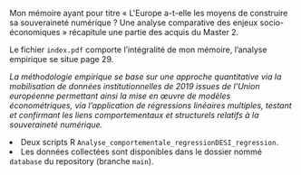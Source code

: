 Mon mémoire ayant pour titre « L'Europe a-t-elle les moyens de construire sa souveraineté numérique ? Une analyse comparative des enjeux socio-économiques » récapitule une partie des acquis du Master 2.
<br>

Le fichier <code>index.pdf</code> comporte l’intégralité de mon mémoire, l’analyse empirique se situe page 29.
<br>

<em>La méthodologie empirique se base sur une approche quantitative via la mobilisation de données institutionnelles de 2019 issues de l’Union européenne permettant ainsi la mise en œuvre de modèles économétriques, via l’application de régressions linéaires multiples, testant et confirmant les liens comportementaux et structurels relatifs à la souveraineté numérique. </em>

<li> Deux scripts R <code>Analyse_comportementale_regression</code><code>DESI_regression</code>.</li>
<li> Les données collectées sont disponibles dans le dossier nommé <code>database</code> du repository (branche <code>main</code>). </li>
